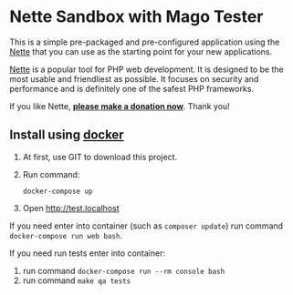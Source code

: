 Nette Sandbox with Mago Tester
=============

This is a simple pre-packaged and pre-configured application using the [Nette](https://nette.org)
that you can use as the starting point for your new applications.

[Nette](https://nette.org) is a popular tool for PHP web development.
It is designed to be the most usable and friendliest as possible. It focuses
on security and performance and is definitely one of the safest PHP frameworks.

If you like Nette, **[please make a donation now](https://nette.org/donate)**. Thank you!

## Install using [docker](https://github.com/docker/docker/)

1) At first, use GIT to download this project.

2) Run command:

   ```
   docker-compose up
   ```

3) Open http://test.localhost

If you need enter into container (such as `composer update`) run command `docker-compose run web bash`.

If you need run tests enter into container:
1) run command `docker-compose run --rm console bash`
2) run command `make qa tests`
